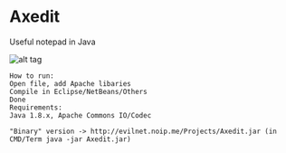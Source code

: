 Axedit
==== 
Useful notepad in Java


![alt tag](http://evilnet.noip.me/shared/axo/00-24-41.png)

~~~~~~~~~~~~~~~~~~~~~~~~~~~~~~~~~~~~~~~~~~~~~~~~~~~~~~~~~~~~~~~~~~~~~~~~~~~~~~~~~~~~~~~~~~~~~~~~
How to run:
Open file, add Apache libaries 
Compile in Eclipse/NetBeans/Others
Done
Requirements:
Java 1.8.x, Apache Commons IO/Codec

"Binary" version -> http://evilnet.noip.me/Projects/Axedit.jar (in CMD/Term java -jar Axedit.jar)
